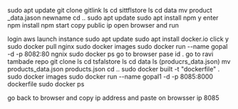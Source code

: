 sudo apt update
git clone gitlink
ls
cd sittflstore
ls
cd data
mv product _data.jason newname
cd ..
sudo apt update
sudo apt install npm
y
enter
npm install
npm start
copy public ip
open browser and run


login aws
launch instance
sudo apt update
sudo apt install docker.io
click y
sudo docker pull nginx
sudo docker images
sudo docker run --name gopal -d -p 8082:80 ngnix
sudo docker ps
go to browser pase id .
go to ravi tambade repo
git clone
ls
cd tsfalstore
ls
cd data
ls (producrs_data.json)
mv products_data.json products.json
cd ..
sudo docker built -t "dockerfile" .
sudo docker images
sudo docker run --name gopal1 -d -p 8085:8000 dockerfile
sudo docker ps

go back to browser and copy ip address and paste on browsser
ip 8085
